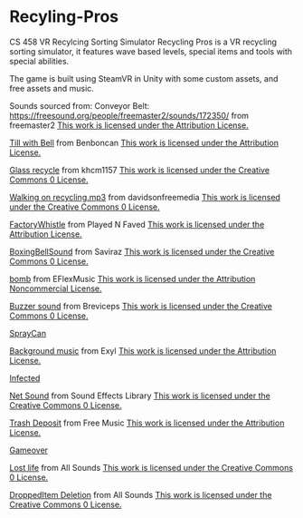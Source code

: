 # Recyling-Pros
 CS 458 VR Recylcing Sorting Simulator
Recycling Pros is a VR recycling sorting simulator, it features wave based levels, special items and tools with special abilities. 

The game is built using SteamVR in Unity with some custom assets, and free assets and music.

Sounds sourced from: 
Conveyor Belt: https://freesound.org/people/freemaster2/sounds/172350/ from freemaster2 [This work is licensed under the Attribution License.](https://creativecommons.org/licenses/by/3.0/)

[Till with Bell](https://freesound.org/people/Benboncan/sounds/91924/) from Benboncan [This work is licensed under the Attribution License.](https://creativecommons.org/licenses/by/3.0/)

[Glass recycle](https://freesound.org/people/khcm1157/sounds/530391/) from khcm1157 [This work is licensed under the Creative Commons 0 License.](https://creativecommons.org/publicdomain/zero/1.0/)

[Walking on recycling.mp3](https://freesound.org/people/davidsonfreemedia/sounds/504591/) from davidsonfreemedia [This work is licensed under the Creative Commons 0 License.](https://creativecommons.org/publicdomain/zero/1.0/)

[FactoryWhistle](https://www.youtube.com/watch?v=VO8oGlBO6q0) from Played N Faved [This work is licensed under the Attribution License.](https://creativecommons.org/licenses/by/3.0/)

[BoxingBellSound](https://freesound.org/people/Saviraz/sounds/520998/) from Saviraz [This work is licensed under the Creative Commons 0 License.](https://creativecommons.org/publicdomain/zero/1.0/)

[bomb](https://freesound.org/people/EFlexMusic/sounds/387229/) from EFlexMusic [This work is licensed under the Attribution Noncommercial License.](https://creativecommons.org/licenses/by-nc/3.0/)

[Buzzer sound](https://freesound.org/people/Breviceps/sounds/493163/) from Breviceps [This work is licensed under the Creative Commons 0 License.](https://creativecommons.org/publicdomain/zero/1.0/)

[SprayCan](https://www.youtube.com/watch?v=tp0Oi-yrstk) 

[Background music](https://www.youtube.com/watch?v=RKW6rjnYEkc) from Exyl [This work is licensed under the Attribution License.](https://creativecommons.org/licenses/by/3.0/)

[Infected](https://www.youtube.com/watch?v=cSNt1zoocao)

[Net Sound](https://www.youtube.com/watch?v=u53_hSBebtA) from Sound Effects Library [This work is licensed under the Creative Commons 0 License.](https://creativecommons.org/publicdomain/zero/1.0/)

[Trash Deposit](https://www.youtube.com/watch?v=1qJaPSrDWJo) from Free Music [This work is licensed under the Attribution License.](https://creativecommons.org/licenses/by/3.0/)

[Gameover](https://www.youtube.com/watch?v=lhvumoOR3bU) 

[Lost life](https://www.youtube.com/watch?v=na-a3lLB13Q) from All Sounds [This work is licensed under the Creative Commons 0 License.](https://creativecommons.org/publicdomain/zero/1.0/)

[DroppedItem Deletion](https://www.youtube.com/watch?v=EyJGYsZAgcc) from All Sounds [This work is licensed under the Creative Commons 0 License.](https://creativecommons.org/publicdomain/zero/1.0/)

